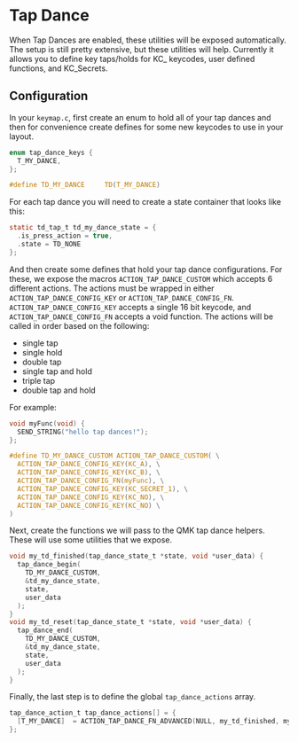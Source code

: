 # Tap Dance

When Tap Dances are enabled, these utilities will be exposed automatically. The setup is still pretty extensive, but these utilities will help. Currently it allows you to define key taps/holds for KC_ keycodes, user defined functions, and KC_Secrets.

## Configuration

In your `keymap.c`, first create an enum to hold all of your tap dances and then for convenience create defines for some new keycodes to use in your layout.

```c
enum tap_dance_keys {
  T_MY_DANCE,
};

#define TD_MY_DANCE     TD(T_MY_DANCE)
```

For each tap dance you will need to create a state container that looks like this:

```c
static td_tap_t td_my_dance_state = {
  .is_press_action = true,
  .state = TD_NONE
};
```

And then create some defines that hold your tap dance configurations. For these, we expose the macros `ACTION_TAP_DANCE_CUSTOM` which accepts 6 different actions. The actions must be wrapped in either `ACTION_TAP_DANCE_CONFIG_KEY` or `ACTION_TAP_DANCE_CONFIG_FN`. `ACTION_TAP_DANCE_CONFIG_KEY` accepts a single 16 bit keycode, and `ACTION_TAP_DANCE_CONFIG_FN` accepts a void function. The actions will be called in order based on the following:

- single tap
- single hold
- double tap
- single tap and hold
- triple tap
- double tap and hold

For example:

```c
void myFunc(void) {
  SEND_STRING("hello tap dances!");
};

#define TD_MY_DANCE_CUSTOM ACTION_TAP_DANCE_CUSTOM( \
  ACTION_TAP_DANCE_CONFIG_KEY(KC_A), \
  ACTION_TAP_DANCE_CONFIG_KEY(KC_B), \
  ACTION_TAP_DANCE_CONFIG_FN(myFunc), \
  ACTION_TAP_DANCE_CONFIG_KEY(KC_SECRET_1), \
  ACTION_TAP_DANCE_CONFIG_KEY(KC_NO), \
  ACTION_TAP_DANCE_CONFIG_KEY(KC_NO) \
)
```

Next, create the functions we will pass to the QMK tap dance helpers. These will use some utilities that we expose.

```c
void my_td_finished(tap_dance_state_t *state, void *user_data) {
  tap_dance_begin(
    TD_MY_DANCE_CUSTOM, 
    &td_my_dance_state,
    state,
    user_data
  );
}
void my_td_reset(tap_dance_state_t *state, void *user_data) {
  tap_dance_end(
    TD_MY_DANCE_CUSTOM,
    &td_my_dance_state,
    state,
    user_data
  );
}
```

Finally, the last step is to define the global `tap_dance_actions` array.

```c
tap_dance_action_t tap_dance_actions[] = {
  [T_MY_DANCE]  = ACTION_TAP_DANCE_FN_ADVANCED(NULL, my_td_finished, my_td_reset),
};
```
